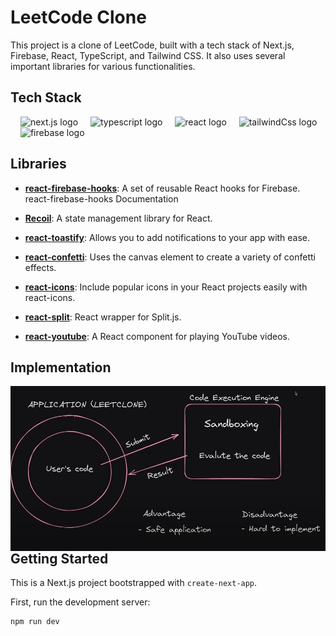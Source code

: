 # LeetCode Clone

This project is a clone of LeetCode, built with a tech stack of Next.js, Firebase, React, TypeScript, and Tailwind CSS. It also uses several important libraries for various functionalities.

## Tech Stack

<div align="left">
<img width="12" />
<img src="https://cdn.jsdelivr.net/gh/devicons/devicon@latest/icons/nextjs/nextjs-original.svg"  height="40" alt="next.js logo" />
<img width="12" />
<img src="https://cdn.jsdelivr.net/gh/devicons/devicon/icons/typescript/typescript-original.svg" height="40" alt="typescript logo"  />
<img width="12" />
<img src="https://cdn.jsdelivr.net/gh/devicons/devicon/icons/react/react-original.svg" height="40" alt="react logo"  />
<img width="12"/>
<img src="https://cdn.jsdelivr.net/gh/devicons/devicon@latest/icons/tailwindcss/tailwindcss-original.svg" height="40" alt="tailwindCss logo" />
<img width="12" />
<img src="https://cdn.jsdelivr.net/gh/devicons/devicon/icons/firebase/firebase-plain-wordmark.svg" height="40" alt="firebase logo"  />  
  
</div>

## Libraries

- [**react-firebase-hooks**](https://recoiljs.org/docs/introduction/core-concepts/): A set of reusable React hooks for Firebase. react-firebase-hooks Documentation

- [**Recoil**](https://recoiljs.org/docs/introduction/core-concepts/): A state management library for React.

- [**react-toastify**](https://www.npmjs.com/package/react-toastify): Allows you to add notifications to your app with ease.

- [**react-confetti**](https://www.npmjs.com/package/react-confetti): Uses the canvas element to create a variety of confetti effects.

- [**react-icons**](https://react-icons.github.io/react-icons/): Include popular icons in your React projects easily with react-icons.

- [**react-split**](https://www.npmjs.com/package/react-split): React wrapper for Split.js.

- [**react-youtube**](https://www.npmjs.com/package/react-youtube): A React component for playing YouTube videos.

## Implementation 
<div align="center">
<img src="tep.png"
     alt="markdown-image"
     style="float: left; margin-right: 10px;" />
</div>

## Getting Started

This is a Next.js project bootstrapped with `create-next-app`.

First, run the development server:

```bash
npm run dev
```
